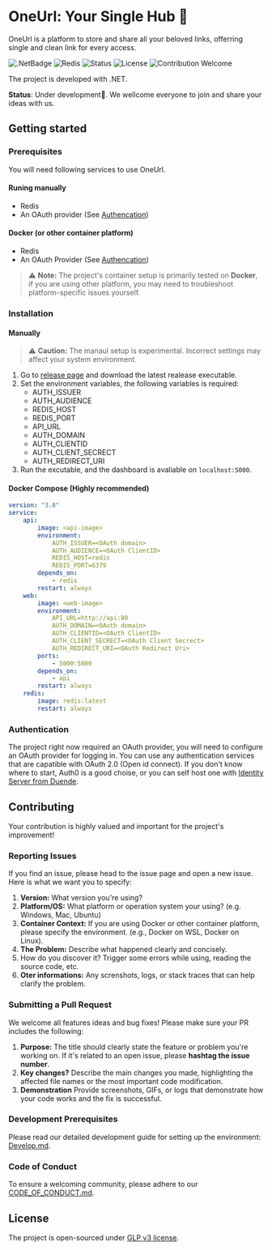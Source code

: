 # OneUrl: Your Single Hub 🔗
OneUrl is a platform to store and share all your beloved links, offerring single and clean link for every access. 

![.NetBadge](https://img.shields.io/badge/.Net-512BD4?logo=dotnet&logoColor=white)
![Redis](https://img.shields.io/badge/Redis-DC382D?logo=redis&logoColor=white)
![Status](https://img.shields.io/badge/Status-Under%20Development-red)
![License](https://img.shields.io/badge/License-GPLv3-blue)
![Contribution Welcome](https://img.shields.io/badge/Contributions-Welcome-brightgreen)

The project is developed with .NET.

**Status**: Under development🚧. We wellcome everyone to join and share your ideas with us.

## Getting started
### Prerequisites
You will need following services to use OneUrl.
#### Runing manually
- Redis
- An OAuth provider (See [Authencation](#authentication))
#### Docker (or other container platform)
- Redis
- An OAuth Provider (See [Authencation](#authentication))

> ⚠️ **Note:** The project's container setup is primarily tested on **Docker**, if you are using other platform, you may need to troubleshoot platform-specific issues yourself.

### Installation
#### Manually
> ⚠️ **Caution:** The manaul setup is experimental. Incorrect settings may affect your system environment.
1. Go to [release page](link.to.release) and download the latest realease executable.
2. Set the environment variables, the following variables is required:
    - AUTH_ISSUER
    - AUTH_AUDIENCE
    - REDIS_HOST
    - REDIS_PORT
    - API_URL
    - AUTH_DOMAIN
    - AUTH_CLIENTID
    - AUTH_CLIENT_SECRECT
    - AUTH_REDIRECT_URI
3. Run the excutable, and the dashboard is avaliable on `localhost:5000`.
#### Docker Compose (Highly recommended)
```yaml
version: "3.8"
service:
    api:
        image: <api-image>
        environment:
            AUTH_ISSUER=<OAuth domain>
            AUTH_AUDIENCE=<OAuth ClientID>
            REDIS_HOST=redis
            REDIS_PORT=6379
        depends_on:
            - redis
        restart: always
    web:
        image: <web-image>
        environment:
            API_URL=http://api:80
            AUTH_DOMAIN=<OAuth domain>
            AUTH_CLIENTID=<OAuth ClientID>
            AUTH_CLIENT_SECRECT=<OAuth Client Secrect>
            AUTH_REDIRECT_URI=<OAuth Redirect Uri>
        ports:
            - 5000:5000
        depends_on:
            - api
        restart: always
    redis:
        image: redis:latest
        restart: always
```
### Authentication
The project right now required an OAuth provider, you will need to configure an OAuth provider for logging in. You can use any authentication services that are capatible with OAuth 2.0 (Open id connect). If you don't know where to start, Auth0 is a good choise, or you can self host one with [Identity Server from Duende](https://duendesoftware.com/products/identityserver).

## Contributing
Your contribution is highly valued and important for the project's improvement!
### Reporting Issues
If you find an issue, please head to the issue page and open a new issue. Here is what we want you to specify:

1. **Version:** What version you're using?
2. **Platform/OS:** What platform or operation system your using? (e.g. Windows, Mac, Ubuntu)
3. **Container Context:** If you are using Docker or other container platform, please specify the environment. (e.g., Docker on WSL, Docker on Linux).
4. **The Problem:** Describe what happened clearly and concisely.
5. How do you discover it? Trigger some errors while using, reading the source code, etc.
6. **Oter informations:** Any screnshots, logs, or stack traces that can help clarify the problem.

### Submitting a Pull Request
We welcome all features ideas and bug fixes! Please make sure your PR includes the following:
1. **Purpose:** The title should clearly state the feature or problem you're working on. If it's related to an open issue, please **hashtag the issue number**.
2. **Key changes?** Describe the main changes you made, highlighting the affected file names or the most important code modification.
3. **Demonstration** Provide screenshots, GIFs, or logs that demonstrate how your code works and the fix is successful.

### Development Prerequisites
Please read our detailed development guide for setting up the environment: [Develop.md](link.to.develop.md).

### Code of Conduct
To ensure a welcoming community, please adhere to our [CODE_OF_CONDUCT.md](link.to.codeofconduct).

## License
The project is open-sourced under [GLP v3 license](linktolincense).